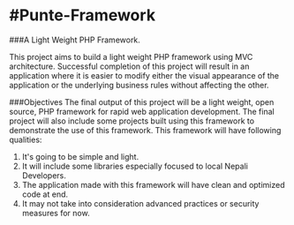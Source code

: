 #Punte-Framework
===============

###A Light Weight PHP Framework.

This project aims to build a light weight PHP framework using MVC architecture. Successful completion of this 
project will result in an application where it is easier to modify either the visual appearance of the application 
or the underlying business rules without affecting the other.

###Objectives
The final output of this project will be a light weight, open source, PHP framework for rapid web application development. The final project will also include some projects built using this framework to demonstrate the use of this framework. This framework will have following qualities:
  1. It's going to be simple and light.
  2. It will include some libraries especially focused to local Nepali Developers.
  3. The application made with this framework will have clean and optimized code at end.
  4. It may not take into consideration advanced practices or security measures for now.